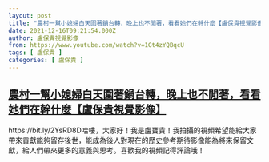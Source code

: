 ```yaml
---
layout: post
title: "農村一幫小媳婦白天圍著鍋台轉，晚上也不閒著，看看她們在幹什麼【盧保貴視覺影像】"
date: 2021-12-16T09:21:54.000Z
author: 盧保貴視覺影像
from: https://www.youtube.com/watch?v=1Gt4zYQBqcU
tags: [ 盧保貴 ]
categories: [ 盧保貴 ]
---
```

<!--1639646514000-->
[農村一幫小媳婦白天圍著鍋台轉，晚上也不閒著，看看她們在幹什麼【盧保貴視覺影像】](https://www.youtube.com/watch?v=1Gt4zYQBqcU)
------

<div>
https://bit.ly/2YsRD8D哈嘍，大家好！我是盧寶貴！我拍攝的視頻希望能給大家帶來貢獻能夠留存後世，能成為後人對現在的歷史參考期待影像能為將來保留文獻，給人們帶來更多的意義與思考。喜歡我的視頻記得評論哦！
</div>

